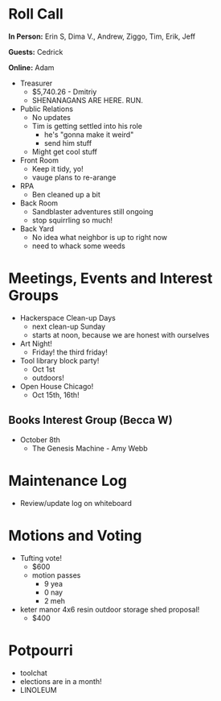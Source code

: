 # Roll Call

**In Person:**  Erin S, Dima V., Andrew, Ziggo, Tim, Erik, Jeff

**Guests:** Cedrick

**Online:** Adam

- Treasurer
  - $5,740.26 - Dmitriy
  - SHENANAGANS ARE HERE. RUN.
- Public Relations
  - No updates
  - Tim is getting settled into his role
    - he's "gonna make it weird"
    - send him stuff
  - Might get cool stuff
- Front Room
  - Keep it tidy, yo!
  - vauge plans to re-arange
- RPA
  - Ben cleaned up a bit
- Back Room
  - Sandblaster adventures still ongoing
  - stop squirrling so much!
- Back Yard
  - No idea what neighbor is up to right now
  - need to whack some weeds
# Meetings, Events and Interest Groups
- Hackerspace Clean-up Days 
  - next clean-up Sunday
  - starts at noon, because we are honest with ourselves
- Art Night!
  - Friday! the third friday!
- Tool library block party!
  - Oct 1st
  - outdoors!
- Open House Chicago!
  - Oct 15th, 16th!
## Books Interest Group (Becca W)
- October 8th
  - The Genesis Machine - Amy Webb
# Maintenance Log
- Review/update log on whiteboard
# Motions and Voting
- Tufting vote!
  - $600
  - motion passes
    - 9 yea
    - 0 nay
    - 2 meh
- keter manor 4x6 resin outdoor storage shed proposal!
  - $400
# Potpourri
- toolchat
- elections are in a month!
- LINOLEUM
